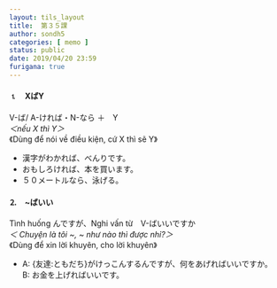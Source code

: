 ```yaml
---
layout: tils_layout
title:  第３５課
author: sondh5
categories: [ memo ]
status: public
date: 2019/04/20 23:59
furigana: true
---
```


#### ⒈　XばY
<ct>V-ば/ A-ければ・N-なら  ＋　Y</ct>  
*＜nếu X thì Y＞*  
《Dùng để nói về  điều kiện, cứ X thì sẽ Y》

- 漢字がわかれば、べんりです。
- おもしろければ、本を買います。
- ５０メートルなら、泳げる。

#### ⒉　~ばいい
<ct>Tình huống んですが、Nghi vấn từ　V-ばいいですか</ct>  
*＜ Chuyện là tôi ~, ~ như nào thì được nhỉ?＞*  
《Dùng để xin lời khuyên, cho lời khuyên》  

- A: {友達:ともだち}がけっこんするんですが、何をあげればいいですか。  
  B: お金を上げればいいです。
